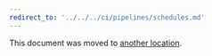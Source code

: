 ```yaml
---
redirect_to: '../../../ci/pipelines/schedules.md'
---
```


This document was moved to [another location](../../../ci/pipelines/schedules.md).

<!-- This redirect file can be deleted February 1, 2021, or later. -->
<!-- Before deletion, see: https://docs.gitlab.com/ee/development/documentation/#move-or-rename-a-page -->
